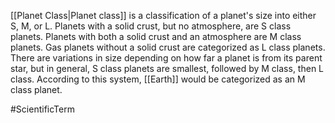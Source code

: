 <span class="miscellaneous">[[Planet Class|Planet class]]</span> is a classification of a planet's size into either S, M, or L.
Planets with a solid crust, but no atmosphere, are S class planets.
Planets with both a solid crust and an atmosphere are M class planets.
Gas planets without a solid crust are categorized as L class planets.  
There are variations in size depending on how far a planet is from its parent star, but in general, S class planets are smallest, followed by M class, then L class.
According to this system, <span class="political-bodies-places">[[Earth]]</span> would be categorized as an M class planet.

#ScientificTerm